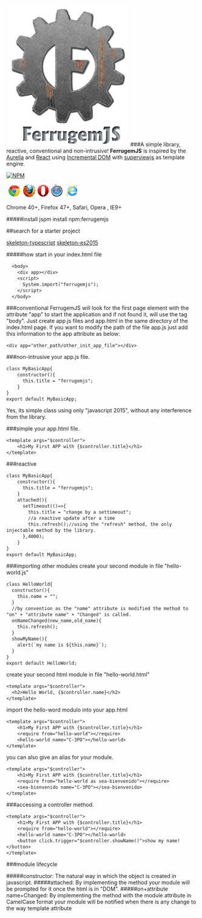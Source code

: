 ![Ferrugem Logo](/assets/img/ferrugemjs.png) 
###A simple library, reactive, conventional and non-intrusive!
**FerrugemJS** is inspired by the [Aurelia](http://aurelia.io/) and [React](https://facebook.github.io/react/) using [Incremental DOM](http://google.github.io/incremental-dom/) with [superviewjs](https://github.com/davidjamesstone/superviews.js) as template engine.

[![NPM](https://nodei.co/npm/ferrugemjs.png?downloads=true&downloadRank=true&stars=true)](https://nodei.co/npm/ferrugemjs/)


![Browsers Support](/assets/img/browsers.png)

Chrome 40+, Firefox 47+, Safari, Opera , IE9+

#####install
jspm install npm:ferrugemjs

##search for a starter project

[skeleton-typescript](https://github.com/ferrugemjs/skeleton-typescript)
[skeleton-es2015](https://github.com/ferrugemjs/skeleton-es2015)

#####how start
in your index.html file

```
  <body>    
    <div app></div>
    <script>
      System.import("ferrugemjs");
    </script>
  </body>
```

###conventional
FerrugemJS will look for the first page element with the attribute "app" to start the application and if not found it, will use the tag "body".
Just create app.js files and app.html in the same directory of the index.html page.
If you want to modify the path of the file app.js just add this information to the app attribute as below:
```
<div app="other_path/other_init_app_file"></div>
```

###non-intrusive
your app.js file.
```
class MyBasicApp{
    constructor(){
      this.title = "ferrugemjs";
    }
}
export default MyBasicApp;
```
Yes, its simple class using only "javascript 2015", without any interference from the library.

###simple
your app.html file.
```
<template args="$controller">
    <h1>My First APP with {$controller.title}</h1>
</template>
```

###reactive
```
class MyBasicApp{
    constructor(){
      this.title = "ferrugemjs";
    }
    attached(){
      setTimeout(()=>{
        this.title = "change by a settimeout";
        //a reactive update after a time
        this.refresh();//using the "refresh" method, the only injectable method by the library.
      },4000);
    }
}
export default MyBasicApp;
```

###importing other modules
create your second module in file "hello-world.js"

```
class HelloWorld{
  constructor(){
    this.name = "";
  }
  //by convention as the "name" attribute is modified the method to "on" + "attribute name" + "Changed" is called.
  onNameChanged(new_name,old_name){
    this.refresh();
  }
  showMyName(){
    alert(`my name is ${this.name}`);
  }
}
export default HelloWorld;
```

create your second html module in file "hello-world.html"

```
<template args="$controller">
  <h2>Hello World, {$controller.name}</h2>
</template>
```

import the hello-word modulo into your app.html

```
<template args="$controller">
    <h1>My First APP with {$controller.title}</h1>
    <require from="hello-world"></require>
    <hello-world name="C-3PO"></hello-world>   
</template>
```
you can also give an alias for your module. 

```
<template args="$controller">
    <h1>My First APP with {$controller.title}</h1>
    <require from="hello-world as sea-bienvenido"></require>
    <sea-bienvenido name="C-3PO"></sea-bienvenido>   
</template>
```

###accessing a controller method.

```
<template args="$controller">
    <h1>My First APP with {$controller.title}</h1>
    <require from="hello-world"></require>
    <hello-world name="C-3PO"></hello-world>
    <button click.trigger="$controller.showName()">show my name!</button>
</template>
```

###module lifecycle

#####constructor:
The natural way in which the object is created in javascript.
#####attached:
By implementing the method your module will be prompted for it once the html is in "DOM".
#####on+attribute name+Changed:
By implementing the method with the module attribute in CamelCase format your module will be notified when there is any change to the way template attribute





